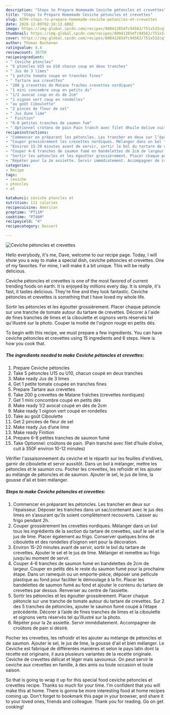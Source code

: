 ```yaml
---
description: "Steps to Prepare Homemade Ceviche pétoncles et crevettes"
title: "Steps to Prepare Homemade Ceviche pétoncles et crevettes"
slug: 4299-steps-to-prepare-homemade-ceviche-petoncles-et-crevettes
date: 2020-12-09T02:18:13.800Z
image: https://img-global.cpcdn.com/recipes/88041265dfc94562/751x532cq70/ceviche-petoncles-et-crevettes-photo-principale-de-la-recette.jpg
thumbnail: https://img-global.cpcdn.com/recipes/88041265dfc94562/751x532cq70/ceviche-petoncles-et-crevettes-photo-principale-de-la-recette.jpg
cover: https://img-global.cpcdn.com/recipes/88041265dfc94562/751x532cq70/ceviche-petoncles-et-crevettes-photo-principale-de-la-recette.jpg
author: Thomas Buchanan
ratingvalue: 4.4
reviewcount: 36750
recipeingredient:
- " Ceviche ptoncles"
- "5 ptoncles U15 ou U10 chacun coup en deux tranches"
- " Jus de 3 limes"
- "1 petite tomate coupe en tranches fines"
- " Tartare aux crevettes"
- "200 g crevettes de Matane fraches crevettes nordiques"
- "1 mini concombre coup en petits ds"
- "1/2 avocat coup en ds de 2cm"
- "1 oignon vert coup en rondelles"
- "au goût Ciboulette"
- "2 pinces de fleur de sel"
- " Jus dune lime"
- " Finition"
- "6-8 petites tranches de saumon fum"
- " Optionnel crotons de pain Pain tranch avec filet dhuile dolive cuit  350F environ 1012 minutes"
recipeinstructions:
- "Commencer en préparant les pétoncles. Les trancher en deux sur l’épaisseur. Déposer les tranches dans un sac/contenant avec le jus des limes en s’assurant qu’ils soient complètement recouverts. Laisser au frigo pendant 2h."
- "Couper grossièrement les crevettes nordiques. Mélanger dans un bol tous les ingrédients de la section du tartare de crevettes, sauf le sel et le jus de lime. Placer également au frigo. Conserver quelques brins de ciboulette et des rondelles d’oignon vert pour la décoration."
- "Environ 15-20 minutes avant de servir, sortir le bol du tartare de crevettes. Ajouter le sel et le jus de lime. Mélanger et remettre au frigo jusqu’au moment de servir."
- "Couper 4-6 tranches de saumon fumé en bandelettes de 2cm de largeur. Couper en petits dés le reste du saumon fumé pour la prochaine étape. Dans un ramequin ou un emporte-pièce, déposer une pellicule plastique au fond pour faciliter le démoulage à la fin. Placer les bandelettes de saumon fumé au fond et ajouter le contenu du tartare de crevettes par dessus. Renverser au centre de l’assiette."
- "Sortir les pétoncles et les égoutter grossièrement. Placer chaque pétoncle sur une tranche de tomate autour du tartare de crevettes. Sur 2 des 5 tranches de pétoncles, ajouter le saumon fumé coupé à l’étape précédente. Décorer à l’aide de fines tranches de limes et la ciboulette et oignons verts réservés tel qu’illustré sur la photo."
- "Répéter pour la 2e assiette. Servir immédiatement. Accompagner de croûtons de pain si désiré."
categories:
- Recipe
tags:
- ceviche
- ptoncles
- et

katakunci: ceviche ptoncles et 
nutrition: 111 calories
recipecuisine: American
preptime: "PT11M"
cooktime: "PT46M"
recipeyield: "4"
recipecategory: Dessert

---
```



![Ceviche pétoncles et crevettes](https://img-global.cpcdn.com/recipes/88041265dfc94562/751x532cq70/ceviche-petoncles-et-crevettes-photo-principale-de-la-recette.jpg)

Hello everybody, it's me, Dave, welcome to our recipe page. Today, I will show you a way to make a special dish, ceviche pétoncles et crevettes. One of my favorites. For mine, I will make it a bit unique. This will be really delicious.

Ceviche pétoncles et crevettes is one of the most favored of current trending foods on earth. It is enjoyed by millions every day. It is simple, it's fast, it tastes delicious. They're fine and they look fantastic. Ceviche pétoncles et crevettes is something that I have loved my whole life.

Sortir les pétoncles et les égoutter grossièrement. Placer chaque pétoncle sur une tranche de tomate autour du tartare de crevettes. Décorer à l&#39;aide de fines tranches de limes et la ciboulette et oignons verts réservés tel qu&#39;illustré sur la photo. Couper la moitié de l&#39;oignon rouge en petits dés.


To begin with this recipe, we must prepare a few ingredients. You can have ceviche pétoncles et crevettes using 15 ingredients and 6 steps. Here is how you cook that.

<!--inarticleads1-->

##### The ingredients needed to make Ceviche pétoncles et crevettes:

1. Prepare  Ceviche pétoncles
1. Take 5 pétoncles U15 ou U10, chacun coupé en deux tranches
1. Make ready  Jus de 3 limes
1. Get 1 petite tomate coupée en tranches fines
1. Prepare  Tartare aux crevettes
1. Take 200 g crevettes de Matane fraîches (crevettes nordiques)
1. Get 1 mini concombre coupé en petits dés
1. Make ready 1/2 avocat coupé en dés de 2cm
1. Make ready 1 oignon vert coupé en rondelles
1. Take au goût Ciboulette
1. Get 2 pincées de fleur de sel
1. Make ready  Jus d’une lime
1. Make ready  Finition
1. Prepare 6-8 petites tranches de saumon fumé
1. Take  Optionnel: croûtons de pain. (Pain tranché avec filet d’huile d’olive, cuit à 350F environ 10-12 minutes)


Vérifier l&#39;assaisonnement du ceviche et le répartir sur les feuilles d&#39;endives, garnir de ciboulette et servir aussitôt. Dans un bol à mélanger, mettre les pétoncles et le saumon cru. Pocher les crevettes, les refroidir et les ajouter au mélange de pétoncles et de saumon. Ajouter le sel, le jus de lime, la gousse d&#39;ail et bien mélanger. 

<!--inarticleads2-->

##### Steps to make Ceviche pétoncles et crevettes:

1. Commencer en préparant les pétoncles. Les trancher en deux sur l’épaisseur. Déposer les tranches dans un sac/contenant avec le jus des limes en s’assurant qu’ils soient complètement recouverts. Laisser au frigo pendant 2h.
1. Couper grossièrement les crevettes nordiques. Mélanger dans un bol tous les ingrédients de la section du tartare de crevettes, sauf le sel et le jus de lime. Placer également au frigo. Conserver quelques brins de ciboulette et des rondelles d’oignon vert pour la décoration.
1. Environ 15-20 minutes avant de servir, sortir le bol du tartare de crevettes. Ajouter le sel et le jus de lime. Mélanger et remettre au frigo jusqu’au moment de servir.
1. Couper 4-6 tranches de saumon fumé en bandelettes de 2cm de largeur. Couper en petits dés le reste du saumon fumé pour la prochaine étape. Dans un ramequin ou un emporte-pièce, déposer une pellicule plastique au fond pour faciliter le démoulage à la fin. Placer les bandelettes de saumon fumé au fond et ajouter le contenu du tartare de crevettes par dessus. Renverser au centre de l’assiette.
1. Sortir les pétoncles et les égoutter grossièrement. Placer chaque pétoncle sur une tranche de tomate autour du tartare de crevettes. Sur 2 des 5 tranches de pétoncles, ajouter le saumon fumé coupé à l’étape précédente. Décorer à l’aide de fines tranches de limes et la ciboulette et oignons verts réservés tel qu’illustré sur la photo.
1. Répéter pour la 2e assiette. Servir immédiatement. Accompagner de croûtons de pain si désiré.


Pocher les crevettes, les refroidir et les ajouter au mélange de pétoncles et de saumon. Ajouter le sel, le jus de lime, la gousse d&#39;ail et bien mélanger. Le Ceviche est fabriqué de différentes manières et selon le pays latin dont la recette est originaire, il aura plusieurs variantes de la recette originale. Ceviche de crevettes délicat et léger mais savoureux. On peut servir le ceviche aux crevettes en famille, à des amis ou toute occasion et toute saison. 

So that is going to wrap it up for this special food ceviche pétoncles et crevettes recipe. Thanks so much for your time. I'm confident that you will make this at home. There is gonna be more interesting food at home recipes coming up. Don't forget to bookmark this page in your browser, and share it to your loved ones, friends and colleague. Thank you for reading. Go on get cooking!
